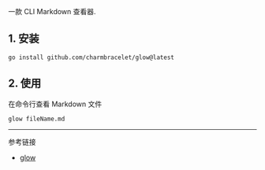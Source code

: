 一款 CLI Markdown 查看器.

## 1. 安装

```
go install github.com/charmbracelet/glow@latest
```

## 2. 使用

在命令行查看 Markdown 文件

```
glow fileName.md
```

---

参考链接

- [glow](https://github.com/charmbracelet/glow)